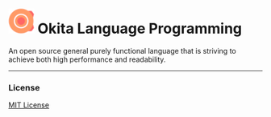 # ![](res/logo.jpg) Okita Language Programming

An open source general purely functional language that is striving to achieve both high performance and readability. 

---

### **License**

[MIT License](https://github.com/alchepic/okita-lang/blob/main/LICENSE)
